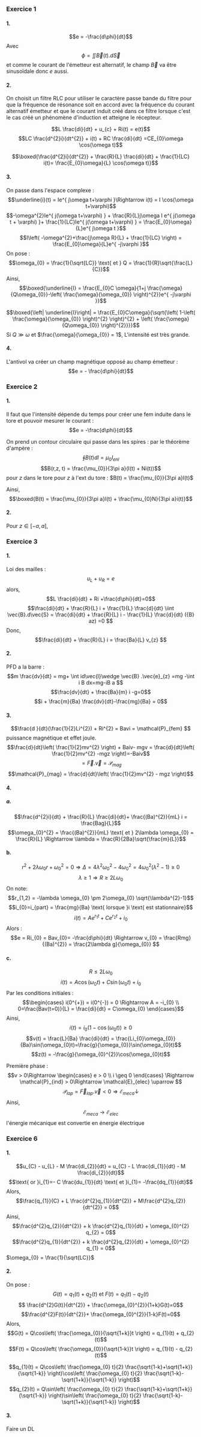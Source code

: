 ### Exercice 1
#### 1.
$$e = -\frac{d\phi}{dt}$$
Avec 
$$\phi = \iint \vec{B}(t).d\vec{S}$$
et comme le courant de l'émetteur est alternatif, le champ $\vec{B}$ va être sinusoïdale donc $e$ aussi.

#### 2.
On choisit un filtre RLC pour utiliser le caractère passe bande du filtre pour que la fréquence de résonance soit en accord avec la fréquence du courant alternatif émetteur et que le courant induit créé dans ce filtre lorsque c'est le cas créé un phénomène d'induction et atteigne le récepteur. 

$$L \frac{di}{dt} + u_{c} + Ri(t) = e(t)$$
$$LC \frac{d^{2}i}{dt^{2}} + i(t) + RC \frac{di}{dt} =CE_{0}\omega \cos(\omega t)$$

$$\boxed{\frac{d^{2}i}{dt^{2}} + \frac{R}{L} \frac{di}{dt} + \frac{1}{LC} i(t)= \frac{E_{0}\omega}{L} \cos(\omega t)}$$

#### 3.
On passe dans l'espace complexe : 
$$\underline{i}(t) = Ie^{ j\omega t+\varphi }\Rightarrow i(t) = I \cos(\omega t+\varphi)$$
$$-\omega^{2}Ie^{ j(\omega t+\varphi) } + \frac{R}{L}j\omega I e^{ j(\omega t + \varphi) }+ \frac{1}{LC}Ie^{ j(\omega t+\varphi) } = \frac{E_{0}\omega}{L}e^{ j\omega t }$$
$$I\left( -\omega^{2}+\frac{j\omega R}{L} + \frac{1}{LC} \right) = \frac{E_{0}\omega}{L}e^{ -j\varphi }$$
On pose : 
$$\omega_{0} = \frac{1}{\sqrt{LC}} \text{ et } Q = \frac{1}{R}\sqrt{\frac{L}{C}}$$
Ainsi, 
$$\boxed{\underline{I} = \frac{E_{0}C \omega}{1+j \frac{\omega}{Q\omega_{0}}-\left( \frac{\omega}{\omega_{0}} \right)^{2}}e^{ -j\varphi }}$$

$$\boxed{\left| \underline{I}\right| = \frac{E_{0}C\omega}{\sqrt{\left( 1-\left( \frac{\omega}{\omega_{0}} \right)^{2} \right)^{2} + \left( \frac{\omega}{Q\omega_{0}} \right)^{2}}}}$$
Si $Q \gg \omega$ et $\frac{\omega}{\omega_{0}} = 1$, 
L'intensité est très grande.

#### 4.
L'antivol va créer un champ magnétique opposé au champ émetteur : 
$$e = - \frac{d\phi}{dt}$$

### Exercice 2
#### 1.
Il faut que l'intensité dépende du temps pour créer une fem induite dans le tore et pouvoir mesurer le courant : 
$$e = -\frac{d\phi}{dt}$$


On prend un contour circulaire qui passe dans les spires : 
par le théorème d'ampère : 
$$\oint  B(t)dl = \mu_{0}I_{enl} $$
$$B(r,z, t) = \frac{\mu_{0}}{3\pi a}(I(t) + Ni(t))$$
pour $z$ dans le tore pour $z$ à l'ext du tore : $B(t) = \frac{\mu_{0}}{3\pi a}I(t)$

Ainsi, 
$$\boxed{B(t) = \frac{\mu_{0}}{3\pi a}I(t) + \frac{\mu_{0}N}{3\pi a}i(t)}$$

#### 2.
Pour $z\in [-a, a]$, 


### Exercice 3
#### 1.
Loi des mailles : 
$$u_{L} + u_{R} = e$$
alors, 
$$L \frac{di}{dt} + Ri +\frac{d\phi}{dt}=0$$
$$\frac{di}{dt} + \frac{R}{L} i + \frac{1}{L} \frac{d}{dt} \iint \vec{B}.d\vec{S} = \frac{di}{dt} + \frac{R}{L} i - \frac{1}{L} \frac{d}{dt} ({B} az) =0 
$$
Donc, 
$$\frac{di}{dt} + \frac{R}{L} i = \frac{Ba}{L} v_{z} $$


#### 2.
PFD a la barre : 
$$m \frac{dv}{dt} = mg+ \int id\vec{l}\wedge \vec{B} .\vec{e}_{z} =mg -\int i B dx=mg-iB a $$
$$\frac{dv}{dt} + \frac{Ba}{m} i -g=0$$
$$i + \frac{m}{Ba} \frac{dv}{dt}-\frac{mg}{Ba} = 0$$

#### 3.
$$\frac{d }{dt}(\frac{1}{2}Li^{2}) + Ri^{2} = Bavi = \mathcal{P}_{fem} $$
puissance magnétique et effet joule. 
$$\frac{d}{dt}\left( \frac{1}{2}mv^{2} \right) + Baiv- mgv = \frac{d}{dt}\left( \frac{1}{2}mv^{2} -mgz \right)=-Baiv$$
$$= \vec{F}.\vec{v} = \mathcal{P}_{mag}$$
$$\mathcal{P}_{mag} = \frac{d}{dt}\left( \frac{1}{2}mv^{2} - mgz \right)$$

#### 4.
##### a.
$$\frac{d^{2}i}{dt} + \frac{R}{L} \frac{di}{dt}+ \frac{(Ba)^{2}}{mL} i = \frac{Bag}{L}$$
$$\omega_{0}^{2} = \frac{(Ba)^{2}}{mL} \text{ et } 2\lambda \omega_{0} = \frac{R}{L} \Rightarrow \lambda = \frac{R}{2Ba}\sqrt{\frac{m}{L}}$$

#### b.
$$r^{2} + 2\lambda \omega_{0} r + \omega_{0}^{2} = 0 \Rightarrow \Delta = 4\lambda^{2}\omega_{0}^{2} - 4 \omega_{0}^{2} = 4\omega_{0}^{2}(\lambda^{2}-1) \geq 0$$
$$\lambda \geq 1 \Rightarrow R \geq 2L\omega_{0}$$
On note:  
$$r_{1,2} = -\lambda \omega_{0} \pm 2\omega_{0} \sqrt{\lambda^{2}-1}$$
$$i_{0}=i_{part} = \frac{mg}{Ba} \text{ lorsque }i \text{ est stationnaire}$$
$$i(t) = Ae^{ r_{1}t } + Ce^{ r_{2}t } + i_{0} $$
Alors : 
$$e = Ri_{0} = Bav_{0}= -\frac{d\phi}{dt} \Rightarrow v_{0} = \frac{Rmg}{(Ba)^{2}} = \frac{2\lambda g}{\omega_{0}} $$

#### c.
$$R \leq 2L\omega_{0}$$
$$i(t) = A\cos(\omega_{0}t) + C \sin(\omega_{0}t) + i_{0}$$
Par les conditions initiales : 
$$\begin{cases}
i(0^{+}) = i(0^{-}) = 0 \Rightarrow A = -i_{0} \\
0=\frac{Bav(t=0)}{L} = \frac{di}{dt} = C\omega_{0}
\end{cases}$$
Ainsi, 
$$i(t) = i_{0}(1-\cos(\omega_{0}t))\geq 0$$
$$v(t) = \frac{L}{Ba} \frac{di}{dt} = \frac{Li_{0}\omega_{0}}{Ba}\sin(\omega_{0}t)=\frac{g}{\omega_{0}}\sin(\omega_{0}t)$$
$$z(t) = -\frac{g}{\omega_{0}^{2}}\cos(\omega_{0}t)$$

Première phase : 
$$v > 0\Rightarrow \begin{cases}
e > 0 \\
i \geq 0 
\end{cases} \Rightarrow \mathcal{P}_{ind} > 0\Rightarrow \mathcal{E}_{elec} \uparrow $$
$$\mathcal{P}_{lap} = \vec{F}_{lap} .\vec{v} < 0 \Rightarrow \mathcal{E}_{meca} \downarrow$$
Ainsi, 
$$\mathcal{E}_{meca} \to \mathcal{E}_{elec}$$
l'énergie mécanique est convertie en énergie électrique

### Exercice 6
#### 1.
$$u_{C} - u_{L} - M \frac{di_{2}}{dt} = u_{C} - L \frac{di_{1}}{dt} - M \frac{di_{2}}{dt}$$
$$\text{ or }i_{1}=- C \frac{du_{1}}{dt} \text{ et }i_{1}= -\frac{dq_{1}}{dt}$$
Alors, 
$$\frac{q_{1}}{C} + L \frac{d^{2}q_{1}}{dt^{2}} + M\frac{d^{2}q_{2}}{dt^{2}} = 0$$
Ainsi, 
$$\frac{d^{2}q_{2}}{dt^{2}} + k \frac{d^{2}q_{1}}{dt} + \omega_{0}^{2} q_{2} = 0$$
$$\frac{d^{2}q_{1}}{dt^{2}} + k \frac{d^{2}q_{2}}{dt} + \omega_{0}^{2} q_{1} = 0$$
$\omega_{0} = \frac{1}{\sqrt{LC}}$

#### 2.
On pose : 
$$G(t) = q_{1}(t)+q_{2}(t) \text{ et }F(t) = q_{1}(t)-q_{2}(t)$$
$$ \frac{d^{2}G(t)}{dt^{2}} + \frac{\omega_{0}^{2}}{1+k}G(t)=0$$
$$\frac{d^{2}F(t)}{dt^{2}}+ \frac{\omega_{0}^{2}}{1-k}F(t)=0$$
Alors, 
$$G(t) = Q\cos\left( \frac{\omega_{0}}{\sqrt{1+k}}t \right) = q_{1}(t) + q_{2}(t)$$
$$F(t) = Q\cos\left( \frac{\omega_{0}}{\sqrt{1-k}}t \right) = q_{1}(t) - q_{2}(t)$$

$$q_{1}(t) = Q\cos\left( \frac{\omega_{0} t}{2} \frac{\sqrt{1-k}+\sqrt{1+k}}{\sqrt{1-k}} \right)\cos\left( \frac{\omega_{0} t}{2} \frac{\sqrt{1-k}-\sqrt{1+k}}{\sqrt{1-k}} \right)$$
$$q_{2}(t) = Q\sin\left( \frac{\omega_{0} t}{2} \frac{\sqrt{1-k}+\sqrt{1+k}}{\sqrt{1-k}} \right)\sin\left( \frac{\omega_{0} t}{2} \frac{\sqrt{1-k}-\sqrt{1+k}}{\sqrt{1-k}} \right)$$



#### 3.
Faire un DL



